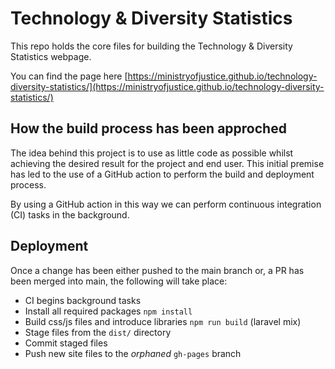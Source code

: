 # Technology & Diversity Statistics

This repo holds the core files for building the Technology & Diversity Statistics webpage. 

You can find the page here [https://ministryofjustice.github.io/technology-diversity-statistics/](https://ministryofjustice.github.io/technology-diversity-statistics/)

## How the build process has been approched

The idea behind this project is to use as little code as possible whilst achieving the desired result for the project and end user. This initial premise has led to the use of a GitHub action to perform the build and deployment process.

By using a GitHub action in this way we can perform continuous integration (CI) tasks in the background. 

## Deployment

Once a change has been either pushed to the main branch or, a PR has been merged into main, the following will take place:

- CI begins background tasks
- Install all required packages `npm install`
- Build css/js files and introduce libraries `npm run build` (laravel mix)
- Stage files from the `dist/` directory 
- Commit staged files
- Push new site files to the _orphaned_ `gh-pages` branch
